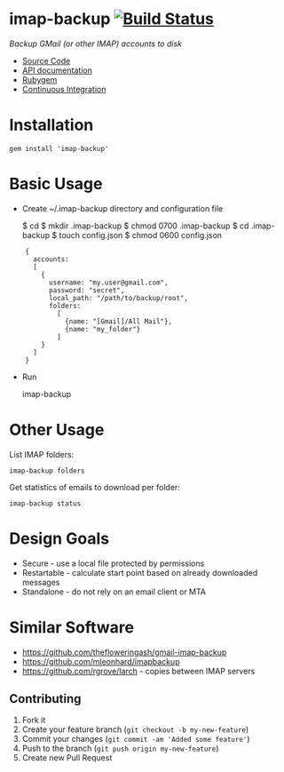 # imap-backup [![Build Status](https://secure.travis-ci.org/joeyates/imap-backup.png)][Continuous Integration]

*Backup GMail (or other IMAP) accounts to disk*

  * [Source Code]
  * [API documentation]
  * [Rubygem]
  * [Continuous Integration]

[Source Code]: https://github.com/joeyates/imap-backup "Source code at GitHub"
[API documentation]: http://rubydoc.info/gems/imap-backup/frames "RDoc API Documentation at Rubydoc.info"
[Rubygem]: http://rubygems.org/gems/imap-backup "Ruby gem at rubygems.org"
[Continuous Integration]: http://travis-ci.org/joeyates/imap-backup "Build status by Travis-CI"

# Installation

    gem install 'imap-backup'

# Basic Usage

* Create ~/.imap-backup directory and configuration file

    $ cd
    $ mkdir .imap-backup
    $ chmod 0700 .imap-backup
    $ cd .imap-backup
    $ touch config.json
    $ chmod 0600 config.json

```
    {
      accounts:
      [
        {
          username: "my.user@gmail.com",
          password: "secret",
          local_path: "/path/to/backup/root",
          folders:
            [
              {name: "[Gmail]/All Mail"},
              {name: "my_folder"}
            ]
        }
      ]
    }
```

* Run

    imap-backup

# Other Usage

List IMAP folders:

    imap-backup folders

Get statistics of emails to download per folder:

    imap-backup status

# Design Goals

* Secure - use a local file protected by permissions
* Restartable - calculate start point based on already downloaded messages
* Standalone - do not rely on an email client or MTA

# Similar Software

* https://github.com/thefloweringash/gmail-imap-backup
* https://github.com/mleonhard/imapbackup
* https://github.com/rgrove/larch - copies between IMAP servers

## Contributing

1. Fork it
2. Create your feature branch (`git checkout -b my-new-feature`)
3. Commit your changes (`git commit -am 'Added some feature'`)
4. Push to the branch (`git push origin my-new-feature`)
5. Create new Pull Request

